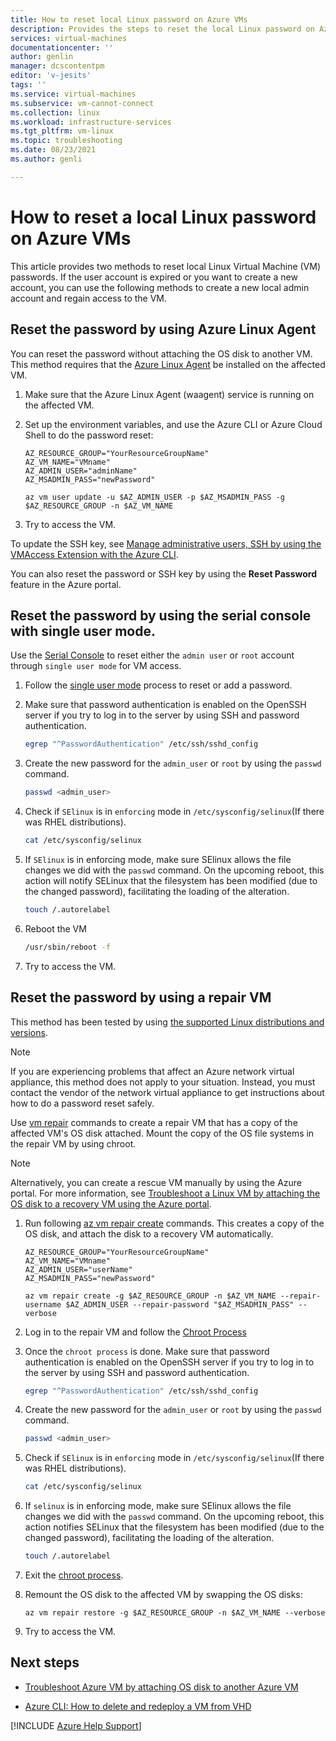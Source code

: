 ```yaml
---
title: How to reset local Linux password on Azure VMs
description: Provides the steps to reset the local Linux password on Azure VM
services: virtual-machines
documentationcenter: ''
author: genlin
manager: dcscontentpm
editor: 'v-jesits'
tags: ''
ms.service: virtual-machines
ms.subservice: vm-cannot-connect
ms.collection: linux
ms.workload: infrastructure-services
ms.tgt_pltfrm: vm-linux
ms.topic: troubleshooting
ms.date: 08/23/2021
ms.author: genli

---
```


# How to reset a local Linux password on Azure VMs

This article provides two methods to reset local Linux Virtual Machine (VM) passwords. If the user account is expired or you want to create a new account, you can use the following methods to create a new local admin account and regain access to the VM.

## Reset the password by using Azure Linux Agent

You can reset the password without attaching the OS disk to another VM. This method requires that the [Azure Linux Agent](/azure/virtual-machines/extensions/agent-linux) be installed on the affected VM.

1. Make sure that the Azure Linux Agent (waagent) service is running on the affected VM.

2. Set up the environment variables, and use the Azure CLI or Azure Cloud Shell to do the password reset:

    ```
    AZ_RESOURCE_GROUP="YourResourceGroupName"
    AZ_VM_NAME="VMname"
    AZ_ADMIN_USER="adminName"
    AZ_MSADMIN_PASS="newPassword"

    az vm user update -u $AZ_ADMIN_USER -p $AZ_MSADMIN_PASS -g $AZ_RESOURCE_GROUP -n $AZ_VM_NAME
    ```

3. Try to access the VM.

To update the SSH key, see [Manage administrative users, SSH by using the VMAccess Extension with the Azure CLI](/azure/virtual-machines/extensions/vmaccess#update-ssh-key).

You can also reset the password or SSH key by using the **Reset Password** feature in the Azure portal.

## Reset the password by using the serial console with single user mode.

Use the [Serial Console](serial-console-linux.md) to reset either the `admin user` or `root` account through `single user mode` for VM access.

1. Follow the [single user mode](troubleshoot/azure/virtual-machines/serial-console-grub-single-user-mode) process to reset or add a password.

2. Make sure that password authentication is enabled on the OpenSSH server if you try to log in to the server by using SSH and password authentication.

    ```bash
    egrep "^PasswordAuthentication" /etc/ssh/sshd_config
    ```    

3. Create the new password for the `admin_user` or `root` by using the `passwd` command.

    ```bash
    passwd <admin_user>
    ```
4. Check if `SElinux` is in `enforcing` mode in `/etc/sysconfig/selinux`(If there was RHEL distributions).

    ```bash
    cat /etc/sysconfig/selinux
    ```
5. If `SElinux` is in enforcing mode, make sure SElinux allows the file changes we did with the `passwd` command. On the upcoming reboot, this action will notify SELinux that the filesystem has been modified (due to the changed password), facilitating the loading of the alteration.

    ```bash
    touch /.autorelabel
    ```
6. Reboot the VM

    ```bash
    /usr/sbin/reboot -f
    ```
7. Try to access the VM.


## Reset the password by using a repair VM

This method has been tested by using [the supported Linux distributions and versions](/azure/virtual-machines/linux/endorsed-distros).

> [!NOTE]
> If you are experiencing problems that affect an Azure network virtual appliance, this method does not apply to your situation. Instead, you must contact the vendor of the network virtual appliance to get instructions about how to do a password reset safely.

Use [vm repair](/cli/azure/vm/repair) commands to create a repair VM that has a copy of the affected VM's OS disk attached. Mount the copy of the OS file systems in the repair VM by using chroot.

> [!NOTE]
> Alternatively, you can create a rescue VM manually by using the Azure portal. For more information, see [Troubleshoot a Linux VM by attaching the OS disk to a recovery VM using the Azure portal](troubleshoot-recovery-disks-portal-linux.md).

1. Run following [az vm repair create](/cli/azure/vm/repair) commands. This creates a copy of the OS disk, and attach the disk to a recovery VM automatically.

    ```
    AZ_RESOURCE_GROUP="YourResourceGroupName"
    AZ_VM_NAME="VMname"
    AZ_ADMIN_USER="userName"
    AZ_MSADMIN_PASS="newPassword"

    az vm repair create -g $AZ_RESOURCE_GROUP -n $AZ_VM_NAME --repair-username $AZ_ADMIN_USER --repair-password "$AZ_MSADMIN_PASS" --verbose
    ```

2. Log in to the repair VM and follow the [Chroot Process](/troubleshoot/azure/virtual-machines/chroot-environment-linux)

3. Once the `chroot process` is done. Make sure that password authentication is enabled on the OpenSSH server if you try to log in to the server by using SSH and password authentication.

    ```bash
    egrep "^PasswordAuthentication" /etc/ssh/sshd_config
    ```    
4. Create the new password for the `admin_user` or `root` by using the `passwd` command.

    ```bash
    passwd <admin_user>
    ```
6. Check if `SElinux` is in `enforcing` mode in `/etc/sysconfig/selinux`(If there was RHEL distributions).

    ```bash
    cat /etc/sysconfig/selinux
    ```

7. If `selinux` is in enforcing mode, make sure SElinux allows the file changes we did with the `passwd` command. On the upcoming reboot, this action notifies SELinux that the filesystem has been modified (due to the changed password), facilitating the loading of the alteration.

    ```bash
    touch /.autorelabel
    ```

8. Exit the [chroot process](/troubleshoot/azure/virtual-machines/chroot-environment-linux).

9. Remount the OS disk to the affected VM by swapping the OS disks:

    ```
    az vm repair restore -g $AZ_RESOURCE_GROUP -n $AZ_VM_NAME --verbose
    ```
10. Try to access the VM.

## Next steps

* [Troubleshoot Azure VM by attaching OS disk to another Azure VM](https://social.technet.microsoft.com/wiki/contents/articles/18710.troubleshoot-azure-vm-by-attaching-os-disk-to-another-azure-vm.aspx)

* [Azure CLI: How to delete and redeploy a VM from VHD](/archive/blogs/linuxonazure/azure-cli-how-to-delete-and-re-deploy-a-vm-from-vhd)

[!INCLUDE [Azure Help Support](../../includes/azure-help-support.md)]
